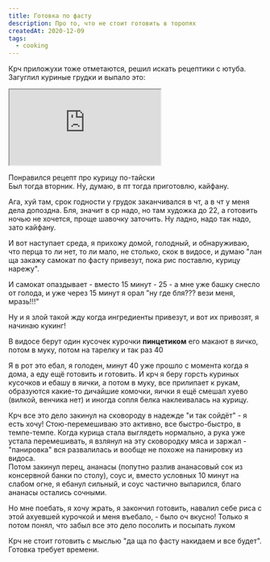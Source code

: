 ```yaml
---
title: Готовка по фасту
description: Про то, что не стоит готовить в торопях
createdAt: 2020-12-09
tags:
  - cooking
---
```


Крч приложухи тоже отметаются, решил искать рецептики с ютуба. Загуглил куриные грудки и выпало это:

<iframe src="https://www.youtube.com/embed/qePYq8K6uKY?start=401"
allow="accelerometer; autoplay; clipboard-write; encrypted-media; gyroscope; picture-in-picture"
allowfullscreen></iframe>

Понравился рецепт про курицу по-тайски<br/>
Был тогда вторник. Ну, думаю, в пт тогда приготовлю, кайфану.

<!--more-->

Ага, хуй там, срок годности у грудок заканчивался в чт, а
в чт у меня дела допоздна. Бля, значит в ср надо, но там художка до 22, а готовить ночью не хочется, проще шавочку
заточить. Ну ладно, надо так надо, зато кайфану.

И вот наступает среда, я прихожу домой, голодный, и обнаруживаю, что перца то ли нет, то ли мало, не столько, скок в
видосе, и думаю "лан ща закажу самокат по фасту привезут, пока рис поставлю, курицу нарежу".

И самокат опаздывает - вместо 15 минут - 25 - а мне уже башку снесло от голода, и уже через 15 минут я орал "ну где
бля??? вези меня, мразь!!!"

Ну и я злой такой жду когда ингредиенты привезут, и вот их привозят, я начинаю кукинг!

В видосе берут один кусочек курочки <b>пинцетиком</b> его макают в яичко, потом в муку, потом на тарелку и так раз 40

Я в рот это ебал, я голоден, минут 40 уже прошло с момента когда я дома, а еду ещё готовить и готовить. И крч я беру
горсть куриных кусочков и ебашу в яички, а потом в муку, все прилипает к рукам, образуются какие-то дичайшие комочки,
яички я ещё смешал хуево (вилкой, венчика нет) и иногда сопля белка наклеивалась на курицу.

Крч все это дело закинул на сковороду в надежде "и так сойдёт" - я есть хочу! Стою-перемешиваю это активно, все
быстро-быстро, в темпе-темпе. Когда курица стала выглядеть нормально, а рука уже устала перемешивать, я взлянул на эту
сковородку мяса и заржал -
"панировка" вся развалилась и вообще не похоже на панировку из видоса.<br>
Потом закинул перец, ананасы (попутно разлив ананасовый сок из консервной банки по столу), соус и, вместо условных 10
минут на слабом огне, я ебанул сильный, и соус частично выпарился, благо ананасы остались сочными.

Но мне поебать, я хочу жрать, я закончил готовить, навалил себе риса с этой ахуевшей курочкой и меня въебало, - было оч
вкусно! Только я потом понял, что забыл все это дело посолить и посыпать луком

Крч не стоит готовить с мыслью "да ща по фасту накидаем и все будет". Готовка требует времени.
